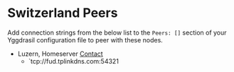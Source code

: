 # Switzerland Peers

Add connection strings from the below list to the `Peers: []` section of your
Yggdrasil configuration file to peer with these nodes.

* Luzern, Homeserver [Contact](https://conversations.im/i/ygg@damianfurrer.ch)
  * `tcp://fud.tplinkdns.com:54321
